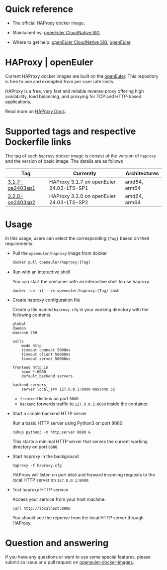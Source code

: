 # Quick reference

- The official HAProxy docker image.

- Maintained by: [openEuler CloudNative SIG](https://gitee.com/openeuler/cloudnative).

- Where to get help: [openEuler CloudNative SIG](https://gitee.com/openeuler/cloudnative), [openEuler](https://gitee.com/openeuler/community).

# HAProxy | openEuler
Current HAProxy docker images are built on the [openEuler](https://repo.openeuler.org/). This repository is free to use and exempted from per-user rate limits.

HAProxy is a free, very fast and reliable reverse-proxy offering high availability, load balancing, and proxying for TCP and HTTP-based applications.

Read more on [HAProxy Docs](http://docs.haproxy.org/).

# Supported tags and respective Dockerfile links
The tag of each `haproxy` docker image is consist of the version of `haproxy` and the version of basic image. The details are as follows

| Tag                                                                                                                              | Currently                                | Architectures |
|----------------------------------------------------------------------------------------------------------------------------------|------------------------------------------|---------------|
| [3.1.7-oe2403sp1](https://gitee.com/openeuler/openeuler-docker-images/blob/master/Others/haproxy/3.1.7/24.03-lts-sp1/Dockerfile) | HAProxy 3.1.7 on openEuler 24.03-LTS-SP1 | amd64, arm64  |
| [3.2.0-oe2403sp2](https://gitee.com/openeuler/openeuler-docker-images/blob/master/Others/haproxy/3.2.0/24.03-lts-sp2/Dockerfile) | HAProxy 3.2.0 on openEuler 24.03-LTS-SP2 | amd64, arm64  |

# Usage
In this usage, users can select the corresponding `{Tag}` based on their requirements.

- Pull the `openeuler/haproxy` image from docker

	```bash
	docker pull openeuler/haproxy:{Tag}
	```

- Run with an interactive shell

    You can start the container with an interactive shell to use haproxy.
    ```
    docker run -it --rm openeuler/haproxy:{Tag} bash
    ```

- Create haproxy configuration file
    
    Create a file named `haproxy.cfg` in your working directory with the following contents:
    ```
    global
    daemon
    maxconn 256

    aults
        mode http
        timeout connect 5000ms
        timeout client 50000ms
        timeout server 50000ms

    frontend http_in
        bind *:8080
        default_backend servers

    backend servers
        server local_srv 127.0.0.1:8000 maxconn 32
    ```
    * `frontend` listens on port `8080`.
    * `backend` forwards traffic to `127.0.0.1:8080` inside the container.
  
- Start a simple backend HTTP server

    Run a basic HTTP server using Python3 on port 8080:
    ```
    nohup python3 -m http.server 8080 &
    ```
    This starts a minimal HTTP server that serves the current working directory on port `8080`.
  
- Start haproxy in the background

    ```
    haproxy -f haproxy.cfg
    ```
    HAProxy will listen on port `8080` and forward incoming requests to the local HTTP server on `127.0.0.1:8080`.
  
- Test haproxy HTTP service

    Access your service from your host machine:
    ```
    curl http://localhost:8080
    ```
    You should see the reponse from the local HTTP server through HAProxy.
  
# Question and answering
If you have any questions or want to use some special features, please submit an issue or a pull request on [openeuler-docker-images](https://gitee.com/openeuler/openeuler-docker-images).